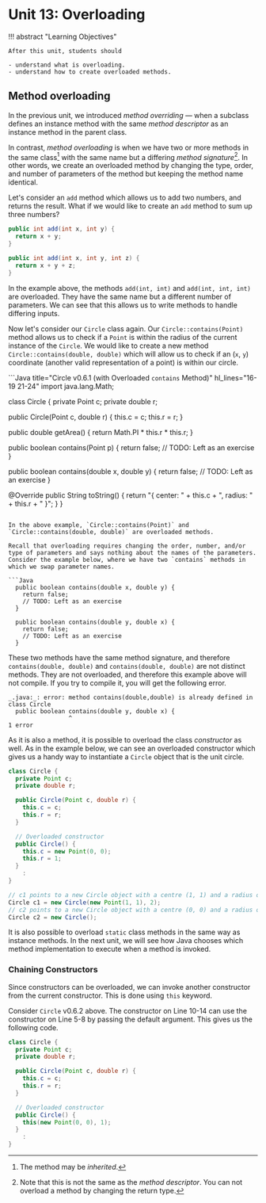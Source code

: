 # Unit 13: Overloading

!!! abstract "Learning Objectives"

    After this unit, students should

    - understand what is overloading.
    - understand how to create overloaded methods.

## Method overloading

In the previous unit, we introduced _method overriding_ &mdash; when a subclass defines an instance method with the same _method descriptor_ as an instance method in the parent class.

In contrast, _method overloading_ is when we have two or more methods in the same class[^1] with the same name but a differing _method signature_[^2]. In other words, we create an overloaded method by changing the type, order, and number of parameters of the method but keeping the method name identical.

[^1]: The method may be _inherited_.

[^2]: Note that this is not the same as the _method descriptor_.  You can not overload a method by changing the return type.

Let's consider an `add` method which allows us to add two numbers, and returns the result. What if we would like to create an `add` method to sum up three numbers?

```Java
public int add(int x, int y) {
  return x + y;
}

public int add(int x, int y, int z) {
  return x + y + z;
}
```

In the example above, the methods `add(int, int)` and `add(int, int, int)` are overloaded. They have the same name but a different number of parameters. We can see that this allows us to write methods to handle differing inputs.

Now let's consider our `Circle` class again. Our `Circle::contains(Point)` method allows us to check if a `Point` is within the radius of the current instance of the `Circle`. We would like to create a new method `Circle::contains(double, double)` which will allow us to check if an (`x`, `y`) coordinate (another valid representation of a point) is within our circle.

```Java title="Circle v0.6.1 (with Overloaded `contains` Method)" hl_lines="16-19 21-24"
import java.lang.Math;

class Circle {
  private Point c;
  private double r;

  public Circle(Point c, double r) {
    this.c = c;
    this.r = r;
  }

  public double getArea() {
    return Math.PI * this.r * this.r;
  }

  public boolean contains(Point p) {
    return false;
    // TODO: Left as an exercise
  }

  public boolean contains(double x, double y) {
    return false;
    // TODO: Left as an exercise
  }

  @Override
  public String toString() {
    return "{ center: " + this.c + ", radius: " + this.r + " }";
  }
}
```

In the above example, `Circle::contains(Point)` and `Circle::contains(double, double)` are overloaded methods.

Recall that overloading requires changing the order, number, and/or type of parameters and says nothing about the names of the parameters. Consider the example below, where we have two `contains` methods in which we swap parameter names.

```Java
  public boolean contains(double x, double y) {
    return false;
    // TODO: Left as an exercise
  }

  public boolean contains(double y, double x) {
    return false;
    // TODO: Left as an exercise
  }
```

These two methods have the same method signature, and therefore `contains(double, double)` and `contains(double, double)` are not distinct methods. They are not overloaded, and therefore this example above will not compile.  If you try to compile it, you will get the following error.

```
_.java:_: error: method contains(double,double) is already defined in class Circle
  public boolean contains(double y, double x) {
                 ^
1 error
```

As it is also a method, it is possible to overload the class _constructor_ as well. As in the example below, we can see an overloaded constructor which gives us a handy way to instantiate a `Circle` object that is the unit circle.

```Java title="Circle v0.6.2 (with Overloaded Constructor)" hl_lines="5-8 10-14"
class Circle {
  private Point c;
  private double r;

  public Circle(Point c, double r) {
    this.c = c;
    this.r = r;
  }

  // Overloaded constructor
  public Circle() {
    this.c = new Point(0, 0);
    this.r = 1;
  }
    :
}
```

```Java
// c1 points to a new Circle object with a centre (1, 1) and a radius of 2
Circle c1 = new Circle(new Point(1, 1), 2);
// c2 points to a new Circle object with a centre (0, 0) and a radius of 1
Circle c2 = new Circle();
```

It is also possible to overload `static` class methods in the same way as instance methods. In the next unit, we will see how Java chooses which method implementation to execute when a method is invoked.


### Chaining Constructors

Since constructors can be overloaded, we can invoke another constructor from the current constructor.  This is done using `this` keyword.

Consider `Circle` v0.6.2 above.  The constructor on Line 10-14 can use the constructor on Line 5-8 by passing the default argument.  This gives us the following code.

```Java title="Circle v0.6.3 (with Overloaded Constructor Chained)" hl_lines="10-13"
class Circle {
  private Point c;
  private double r;

  public Circle(Point c, double r) {
    this.c = c;
    this.r = r;
  }

  // Overloaded constructor
  public Circle() {
    this(new Point(0, 0), 1);
  }
    :
}
```